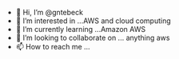 - 👋 Hi, I’m @gntebeck
- 👀 I’m interested in ...AWS and cloud computing
- 🌱 I’m currently learning ...Amazon AWS
- 💞️ I’m looking to collaborate on ... anything aws
- 📫 How to reach me ...

<!---
gntebeck/gntebeck is a ✨ special ✨ repository because its `README.md` (this file) appears on your GitHub profile.
You can click the Preview link to take a look at your changes.
--->
